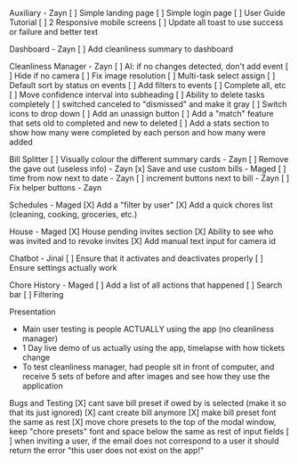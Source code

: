 Auxiliary - Zayn
[ ] Simple landing page
[ ] Simple login page
[ ] User Guide Tutorial
[ ] 2 Responsive mobile screens
[ ] Update all toast to use success or failure and better text

Dashboard - Zayn
[ ] Add cleanliness summary to dashboard

Cleanliness Manager - Zayn
[ ] AI: if no changes detected, don't add event
[ ] Hide if no camera
[ ] Fix image resolution
[ ] Multi-task select assign
[ ] Default sort by status on events
[ ] Add filters to events
[ ] Complete all, etc
[ ] Move confidence interval into subheading
[ ] Ability to delete tasks completely
[ ] switched canceled to "dismissed" and make it gray
[ ] Switch icons to drop down
[ ] Add an unassign button
[ ] Add a "match" feature that sets old to completed and new to deleted
[ ] Add a stats section to show how many were completed by each person and how many were added

Bill Splitter
[ ] Visually colour the different summary cards - Zayn
[ ] Remove the gave out (useless info) - Zayn
[x] Save and use custom bills - Maged
[ ] time from now next to date - Zayn
[ ] increment buttons next to bill - Zayn
[ ] Fix helper buttons - Zayn

Schedules - Maged
[X] Add a "filter by user"
[X] Add a quick chores list (cleaning, cooking, groceries, etc.)

House - Maged
[X] House pending invites section
[X] Ability to see who was invited and to revoke invites
[X] Add manual text input for camera id

Chatbot - Jinal
[ ] Ensure that it activates and deactivates properly
[ ] Ensure settings actually work

Chore History - Maged
[ ] Add a list of all actions that happened
[ ] Search bar
[ ] Filtering

Presentation

- Main user testing is people ACTUALLY using the app (no cleanliness manager)
- 1 Day live demo of us actually using the app, timelapse with how tickets change
- To test cleanliness manager, had people sit in front of computer, and receive 5 sets of before and after images and see how they use the application

Bugs and Testing
[X] cant save bill preset if owed by is selected (make it so that its just ignored)
[X] cant create bill anymore
[X] make bill preset font the same as rest
[X] move chore presets to the top of the modal window, keep "chore presets" font and space below the same as rest of input fields
[ ] when inviting a user, if the email does not correspond to a user it should return the error "this user does not exist on the app!"
